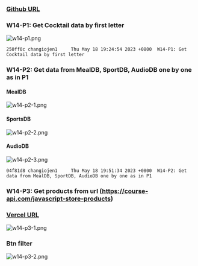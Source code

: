 ### [Github URL](https://github.com/changiojen1/1112-1N-js-demo-208410224.git)

### W14-P1: Get Cocktail data by first letter

![w14-p1.png](https://ztflbjygdewbkwpghxwx.supabase.co/storage/v1/object/public/md-img/img/w14-p1.png)

```
250ff0c changiojen1     Thu May 18 19:24:54 2023 +0800  W14-P1: Get Cocktail data by first letter
```

### W14-P2: Get data from MealDB, SportDB, AudioDB one by one as in P1

#### MealDB

![w14-p2-1.png](https://ztflbjygdewbkwpghxwx.supabase.co/storage/v1/object/public/md-img/img/w14-p2-1.png)

#### SportsDB

![w14-p2-2.png](https://ztflbjygdewbkwpghxwx.supabase.co/storage/v1/object/public/md-img/img/w14-p2-2.png)

#### AudioDB

![w14-p2-3.png](https://ztflbjygdewbkwpghxwx.supabase.co/storage/v1/object/public/md-img/img/w14-p2-3.png)

```
04f81d8 changiojen1     Thu May 18 19:51:34 2023 +0800  W14-P2: Get data from MealDB, SportDB, AudioDB one by one as in P1
```

### W14-P3: Get products from url (https://course-api.com/javascript-store-products)

### [Vercel URL](https://1112-1-n-productsapi-208410224.vercel.app/)

![w14-p3-1.png](https://ztflbjygdewbkwpghxwx.supabase.co/storage/v1/object/public/md-img/img/w14-p3-1.png)

### Btn filter

![w14-p3-2.png](https://ztflbjygdewbkwpghxwx.supabase.co/storage/v1/object/public/md-img/img/w14-p3-2.png)
